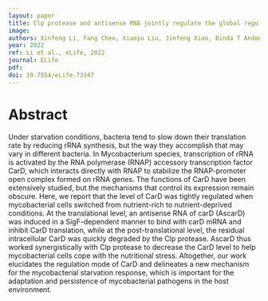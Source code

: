 ```yaml
---
layout: paper
title: Clp protease and antisense RNA jointly regulate the global regulator CarD to mediate mycobacterial starvation response
image: 
authors: Xinfeng Li, Fang Chen, Xiaoyu Liu, Jinfeng Xiao, Binda T Andongma, Qing Tang, Xiaojian Cao, Shan-Ho Chou, Michael Y Galperin, Jin He.
year: 2022
ref: Li et al., eLife, 2022
journal: ELife
pdf: 
doi: 10.7554/eLife.73347
---
```


# Abstract

Under starvation conditions, bacteria tend to slow down their translation rate by reducing rRNA synthesis, but the way they accomplish that may vary in different bacteria. In Mycobacterium species, transcription of rRNA is activated by the RNA polymerase (RNAP) accessory transcription factor CarD, which interacts directly with RNAP to stabilize the RNAP-promoter open complex formed on rRNA genes. The functions of CarD have been extensively studied, but the mechanisms that control its expression remain obscure. Here, we report that the level of CarD was tightly regulated when mycobacterial cells switched from nutrient-rich to nutrient-deprived conditions. At the translational level, an antisense RNA of carD (AscarD) was induced in a SigF-dependent manner to bind with carD mRNA and inhibit CarD translation, while at the post-translational level, the residual intracellular CarD was quickly degraded by the Clp protease. AscarD thus worked synergistically with Clp protease to decrease the CarD level to help mycobacterial cells cope with the nutritional stress. Altogether, our work elucidates the regulation mode of CarD and delineates a new mechanism for the mycobacterial starvation response, which is important for the adaptation and persistence of mycobacterial pathogens in the host environment.


